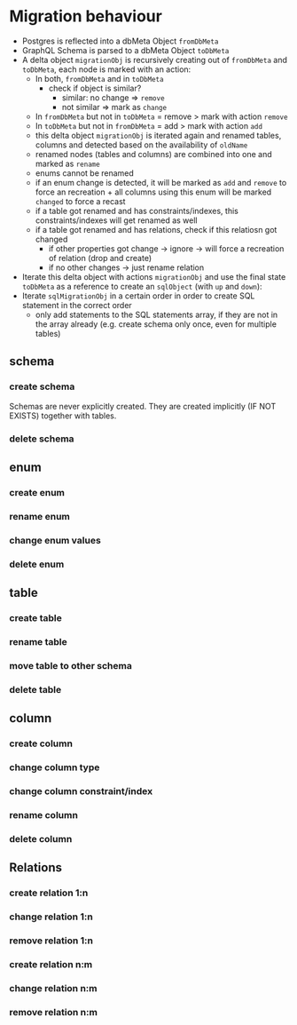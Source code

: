 # Migration behaviour 

* Postgres is reflected into a dbMeta Object `fromDbMeta`
* GraphQL Schema is parsed to a dbMeta Object `toDbMeta`
* A delta object `migrationObj` is recursively creating out of `fromDbMeta` and `toDbMeta`, each node is marked with an action:
    * In both, `fromDbMeta` and in `toDbMeta`
      * check if object is similar?
        * similar: no change => `remove`
        * not similar => mark as `change`   
    * In `fromDbMeta` but not in `toDbMeta` = remove > mark with action `remove`
    * In `toDbMeta` but not in `fromDbMeta` = add > mark with action `add`
  * this delta object `migrationObj` is iterated again and renamed tables, columns and detected based on the availability of `oldName`
  * renamed nodes (tables and columns) are combined into one and marked as `rename`
  * enums cannot be renamed
  * if an enum change is detected, it will be marked as `add` and `remove` to force an recreation + all columns using this enum will be marked `changed` to force a recast
  * if a table got renamed and has constraints/indexes, this constraints/indexes will get renamed as well    
  * if a table got renamed and has relations, check if this relatiosn got changed
    * if other properties got change -> ignore -> will force a recreation of relation (drop and create)
    * if no other changes -> just rename relation
* Iterate this delta object with actions `migrationObj` and use the final state `toDbMeta` as a reference to create an `sqlObject` (with `up` and `down`):
* Iterate `sqlMigrationObj` in a certain order in order to create SQL statement in the correct order
  * only add statements to the SQL statements array, if they are not in the array already (e.g. create schema only once, even for multiple tables)  
  

## schema
### create schema
Schemas are never explicitly created. They are created implicitly (IF NOT EXISTS) together with tables.

### delete schema


## enum
### create enum

### rename enum

### change enum values

### delete enum

## table
### create table

### rename table

### move table to other schema

### delete table

## column
### create column

### change column type

### change column constraint/index

### rename column

### delete column


## Relations

### create relation 1:n

### change relation 1:n

### remove relation 1:n

### create relation n:m

### change relation n:m

### remove relation n:m 
